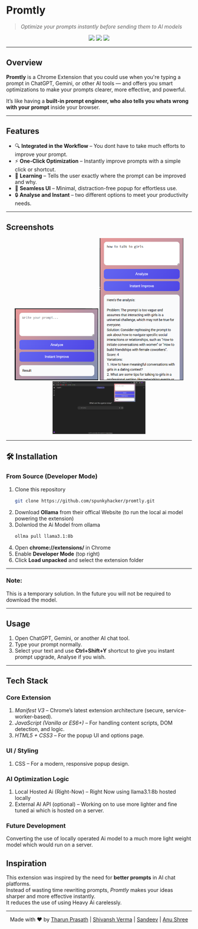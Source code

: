 # Promtly
> *Optimize your prompts instantly before sending them to AI models*  

<p align="center">
  <img src="https://img.shields.io/badge/Chrome-Extension-blue?logo=google-chrome&logoColor=white" />
  <img src="https://img.shields.io/github/license/SpunkyHacker/promtly" />
  <img src="https://img.shields.io/github/stars/SpunkyHacker/promtly?style=social" />
</p>

---

## Overview  
**Promtly** is a Chrome Extension that you could use when you're typing a prompt in ChatGPT, Gemini, or other AI tools — and offers you smart optimizations to make your prompts clearer, more effective, and powerful.  

It’s like having a **built-in prompt engineer, who also tells you whats wrong with your prompt** inside your browser.  

---

## Features  
- 🔍 **Integrated in the Workflow** – You dont have to take much efforts to improve your prompt.  
- ⚡ **One-Click Optimization** – Instantly improve prompts with a simple click or shortcut.  
- 🎯 **Learning** – Tells the user exactly where the prompt can be improved and why.  
- 🎨 **Seamless UI** – Minimal, distraction-free popup for effortless use.  
- 🔒 **Analyse and Instant** – two different options to meet your productivity needs.

---

## Screenshots  
<p align="center">
  <img src="{E6803ECF-4641-43EB-ABD5-0FB243B0BE27}.png" width="45%" />
  <img src="{05C00144-2A89-4E9D-9104-E15DD8B581D3}.png" width="45%" />
  <img src="{B0F18746-AD8B-4D5A-9563-6857B1F1F68A}.png" width="50%" />
</p>

---

## 🛠 Installation  

### From Source (Developer Mode)  
1. Clone this repository  
   ```bash
   git clone https://github.com/spunkyhacker/promtly.git
   ```  
2. Download **Ollama** from their offical Website (to run the local ai model powering the extension)
3. Dolwnlod the Ai Model from ollama 
   ```bash
   ollma pull llama3.1:8b
4. Open **chrome://extensions/** in Chrome  
5. Enable **Developer Mode** (top right)  
6. Click **Load unpacked** and select the extension folder  
---

### Note:
This is a temporary solution. In the future you will not be required to download the model.

---

## Usage  
1. Open ChatGPT, Gemini, or another AI chat tool.  
2. Type your prompt normally.  
3. Select your text and use **Ctrl+Shift+Y** shortcut to give you instant prompt upgrade, Analyse if you wish.  

---

## Tech Stack

### Core Extension
1. *Manifest V3* – Chrome’s latest extension architecture (secure, service-worker-based).
2. *JavaScript (Vanilla or ES6+)* – For handling content scripts, DOM detection, and logic.
3. *HTML5 + CSS3* – For the popup UI and options page.

### UI / Styling
1. CSS – For a modern, responsive popup design.

### AI Optimization Logic
1. Local Hosted Ai (Right-Now) – Right Now using llama3.1:8b hosted locally
2. External AI API (optional) – Working on to use more lighter and fine tuned ai which is hosted on a server.

### Future Development
Converting the use of locally operated Ai model to a much more light weight model which would run on a server.


## Inspiration  
This extension was inspired by the need for **better prompts** in AI chat platforms.  
Instead of wasting time rewriting prompts, *Promtly* makes your ideas sharper and more effective instantly.  
It reduces the use of using Heavy Ai carelessly.

---

<p align="center"> 
  Made with ❤️ by <a href="https://github.com/spunkyhacker">Tharun Prasath</a>  
   | <a href="https://github.com/arc5tar">Shivansh Verma</a>
   | <a href="https://github.com/sandy-27-sp">Sandeev</a>
   | <a href="#">Anu Shree</a>
    
</p>

